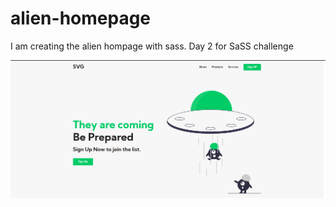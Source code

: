 # alien-homepage
I am creating the alien hompage with sass. Day 2 for SaSS challenge

![](https://github.com/codescaptain/alien-homepage/blob/main/Screenshot_5.png?raw=true)

